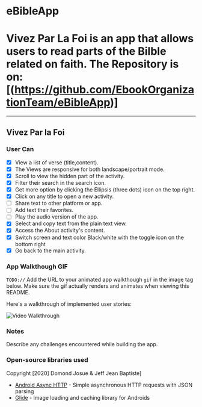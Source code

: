 # eBibleApp

# Vivez Par La Foi is an app that allows users to read parts of the Bilble related on faith. The Repository is on: [(https://github.com/EbookOrganizationTeam/eBibleApp)]

---

## Vivez Par la Foi

### User Can

- [x]  View a list of verse (title,content).
- [x]  The Views are responsive for both landscape/portrait mode.
- [x]  Scroll to view the hidden part of the activity.
- [x]  Filter their search in the search icon. 
- [x]  Get more option by clicking the Ellipsis (three dots) icon on the top right.
- [x]  Click on any title to open a new activity.
- [ ]  Share text to other platform or app.
- [ ]  Add text their favorites.
- [ ]  Play the audio version of the app.
- [x]  Select and copy text from the plain text view.
- [x]  Access the About activity's content.
- [x]  Switch screen and text color Black/white with the toggle icon on the bottom right
- [x]  Go back to the main activity.

### App Walkthough GIF
`TODO://` Add the URL to your animated app walkthough `gif` in the image tag below. Make sure the gif actually renders and animates when viewing this README.

Here's a walkthrough of implemented user stories:

<img src='https://github.com/EbibleOrganizationTeam/eBibleApp/blob/master/walktrough.gif' title='Video Walkthrough' width='' alt='Video Walkthrough' />

### Notes
Describe any challenges encountered while building the app.

### Open-source libraries used

  Copyright [2020] Domond Josue & Jeff Jean Baptiste]
  
- [Android Async HTTP](https://github.com/codepath/CPAsyncHttpClient) - Simple asynchronous HTTP requests with JSON parsing
- [Glide](https://github.com/bumptech/glide) - Image loading and caching library for Androids
